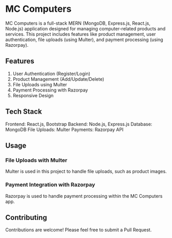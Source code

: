# MC Computers
MC Computers is a full-stack MERN (MongoDB, Express.js, React.js, Node.js) application designed for managing computer-related products and services. This project includes features like product management, user authentication, file uploads (using Multer), and payment processing (using Razorpay).
## Features
1. User Authentication (Register/Login)
2. Product Management (Add/Update/Delete)
3. File Uploads using Multer
4. Payment Processing with Razorpay
5. Responsive Design

## Tech Stack
Frontend: React.js, Bootstrap
Backend: Node.js, Express.js
Database: MongoDB
File Uploads: Multer
Payments: Razorpay API

## Usage
### File Uploads with Multer
Multer is used in this project to handle file uploads, such as product images.

### Payment Integration with Razorpay
Razorpay is used to handle payment processing within the MC Computers app.

## Contributing
Contributions are welcome! Please feel free to submit a Pull Request.
